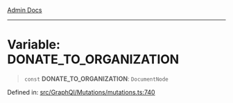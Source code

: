 [Admin Docs](/)

***

# Variable: DONATE\_TO\_ORGANIZATION

> `const` **DONATE\_TO\_ORGANIZATION**: `DocumentNode`


Defined in: [src/GraphQl/Mutations/mutations.ts:740](https://github.com/PalisadoesFoundation/talawa-admin/blob/main/src/GraphQl/Mutations/mutations.ts#L740)

